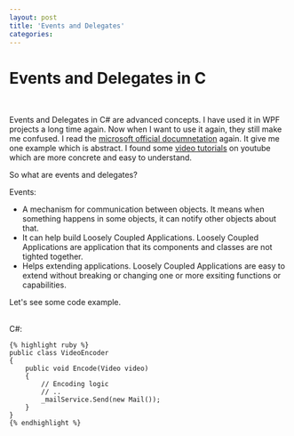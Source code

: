 ```yaml
---
layout: post
title: 'Events and Delegates'
categories:
---
```


# Events and Delegates in C

<br >

Events and Delegates in C# are advanced concepts. I have used it in WPF projects a long time again. Now when I want to use it again, they still make me confused. I read the [microsoft official documnetation](https://docs.microsoft.com/en-us/dotnet/csharp/programming-guide/events/how-to-publish-events-that-conform-to-net-framework-guidelines) again. It give me one example which is abstract. I found some [video tutorials](https://www.youtube.com/watch?v=jQgwEsJISy0) on youtube which are more concrete and easy to understand.

So what are events and delegates?

Events:

- A mechanism for communication between objects. It means when something happens in some objects, it can notify other objects about that.
- It can help build Loosely Coupled Applications. Loosely Coupled Applications are application that its components and classes are not tighted together.
- Helps extending applications. Loosely Coupled Applications are easy to extend without breaking or changing one or more exsiting functions or capabilities.

Let's see some code example.

<br />
    C#:

    {% highlight ruby %}
    public class VideoEncoder
    {
        public void Encode(Video video)
        {
            // Encoding logic
            // ..
            _mailService.Send(new Mail());
        }
    }
    {% endhighlight %}

<br />
